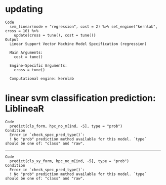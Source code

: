 # updating

    Code
      svm_linear(mode = "regression", cost = 2) %>% set_engine("kernlab", cross = 10) %>%
        update(cross = tune(), cost = tune())
    Output
      Linear Support Vector Machine Model Specification (regression)
      
      Main Arguments:
        cost = tune()
      
      Engine-Specific Arguments:
        cross = tune()
      
      Computational engine: kernlab 
      

# linear svm classification prediction: LiblineaR

    Code
      predict(cls_form, hpc_no_m[ind, -5], type = "prob")
    Condition
      Error in `check_spec_pred_type()`:
      ! No "prob" prediction method available for this model. `type` should be one of: "class" and "raw".

---

    Code
      predict(cls_xy_form, hpc_no_m[ind, -5], type = "prob")
    Condition
      Error in `check_spec_pred_type()`:
      ! No "prob" prediction method available for this model. `type` should be one of: "class" and "raw".

